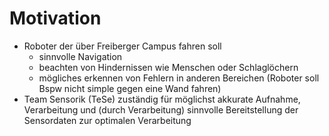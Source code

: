 # Motivation
* Roboter der über Freiberger Campus fahren soll
    - sinnvolle Navigation
    - beachten von Hindernissen wie Menschen oder Schlaglöchern
    - mögliches erkennen von Fehlern in anderen Bereichen (Roboter soll Bspw nicht simple gegen eine Wand fahren)
* Team Sensorik (TeSe) zuständig für möglichst akkurate Aufnahme, Verarbeitung und (durch Verarbeitung) sinnvolle Bereitstellung der Sensordaten zur optimalen Verarbeitung